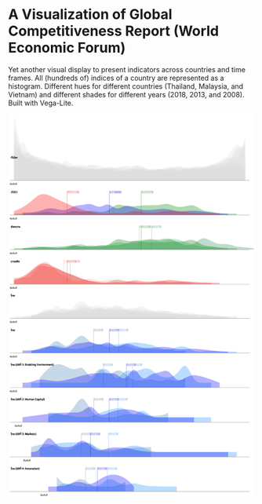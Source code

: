 # A Visualization of Global Competitiveness Report (World Economic Forum)

Yet another visual display to present indicators across countries and time frames. All (hundreds of) indices of a country are represented as a histogram. Different hues for different countries (Thailand, Malaysia, and Vietnam) and different shades for different years (2018, 2013, and 2008). Built with Vega-Lite.

![screenshot](screenshot.png)
